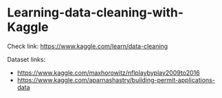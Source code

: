 # Learning-data-cleaning-with-Kaggle
Check link: https://www.kaggle.com/learn/data-cleaning

Dataset links: 
- https://www.kaggle.com/maxhorowitz/nflplaybyplay2009to2016
- https://www.kaggle.com/aparnashastry/building-permit-applications-data
